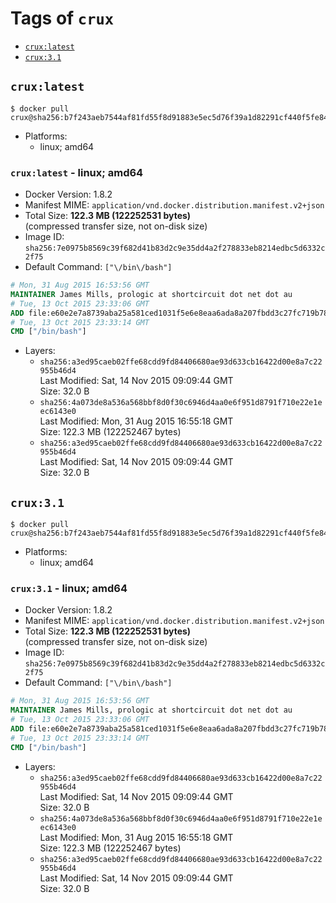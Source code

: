 <!-- THIS FILE IS GENERATED VIA './update-tag-details.sh' -->

# Tags of `crux`

-	[`crux:latest`](#cruxlatest)
-	[`crux:3.1`](#crux31)

## `crux:latest`

```console
$ docker pull crux@sha256:b7f243aeb7544af81fd55f8d91883e5ec5d76f39a1d82291cf440f5fe84fc2bf
```

-	Platforms:
	-	linux; amd64

### `crux:latest` - linux; amd64

-	Docker Version: 1.8.2
-	Manifest MIME: `application/vnd.docker.distribution.manifest.v2+json`
-	Total Size: **122.3 MB (122252531 bytes)**  
	(compressed transfer size, not on-disk size)
-	Image ID: `sha256:7e0975b8569c39f682d41b83d2c9e35dd4a2f278833eb8214edbc5d6332c2f75`
-	Default Command: `["\/bin\/bash"]`

```dockerfile
# Mon, 31 Aug 2015 16:53:56 GMT
MAINTAINER James Mills, prologic at shortcircuit dot net dot au
# Tue, 13 Oct 2015 23:33:06 GMT
ADD file:e60e2e7a8739aba25a581ced1031f5e6e8eaa6ada8a207fbdd3c27fc719b7840 in /
# Tue, 13 Oct 2015 23:33:14 GMT
CMD ["/bin/bash"]
```

-	Layers:
	-	`sha256:a3ed95caeb02ffe68cdd9fd84406680ae93d633cb16422d00e8a7c22955b46d4`  
		Last Modified: Sat, 14 Nov 2015 09:09:44 GMT  
		Size: 32.0 B
	-	`sha256:4a073de8a536a568bbf8d0f30c6946d4aa0e6f951d8791f710e22e1eec6143e0`  
		Last Modified: Mon, 31 Aug 2015 16:55:18 GMT  
		Size: 122.3 MB (122252467 bytes)
	-	`sha256:a3ed95caeb02ffe68cdd9fd84406680ae93d633cb16422d00e8a7c22955b46d4`  
		Last Modified: Sat, 14 Nov 2015 09:09:44 GMT  
		Size: 32.0 B

## `crux:3.1`

```console
$ docker pull crux@sha256:b7f243aeb7544af81fd55f8d91883e5ec5d76f39a1d82291cf440f5fe84fc2bf
```

-	Platforms:
	-	linux; amd64

### `crux:3.1` - linux; amd64

-	Docker Version: 1.8.2
-	Manifest MIME: `application/vnd.docker.distribution.manifest.v2+json`
-	Total Size: **122.3 MB (122252531 bytes)**  
	(compressed transfer size, not on-disk size)
-	Image ID: `sha256:7e0975b8569c39f682d41b83d2c9e35dd4a2f278833eb8214edbc5d6332c2f75`
-	Default Command: `["\/bin\/bash"]`

```dockerfile
# Mon, 31 Aug 2015 16:53:56 GMT
MAINTAINER James Mills, prologic at shortcircuit dot net dot au
# Tue, 13 Oct 2015 23:33:06 GMT
ADD file:e60e2e7a8739aba25a581ced1031f5e6e8eaa6ada8a207fbdd3c27fc719b7840 in /
# Tue, 13 Oct 2015 23:33:14 GMT
CMD ["/bin/bash"]
```

-	Layers:
	-	`sha256:a3ed95caeb02ffe68cdd9fd84406680ae93d633cb16422d00e8a7c22955b46d4`  
		Last Modified: Sat, 14 Nov 2015 09:09:44 GMT  
		Size: 32.0 B
	-	`sha256:4a073de8a536a568bbf8d0f30c6946d4aa0e6f951d8791f710e22e1eec6143e0`  
		Last Modified: Mon, 31 Aug 2015 16:55:18 GMT  
		Size: 122.3 MB (122252467 bytes)
	-	`sha256:a3ed95caeb02ffe68cdd9fd84406680ae93d633cb16422d00e8a7c22955b46d4`  
		Last Modified: Sat, 14 Nov 2015 09:09:44 GMT  
		Size: 32.0 B
